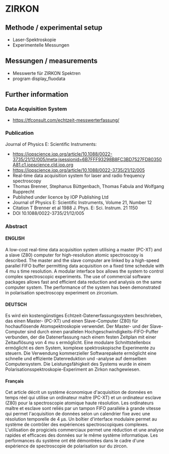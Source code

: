 # ZIRKON

## Methode / experimental setup 
- Laser-Spektroskopie
- Experimentelle Messungen 

## Messungen / measurements
- Messwerte für ZIRKON Spektren 
- program display_fluodata

## Further information 

### Data Acquisition System
- https://tfconsult.com/echtzeit-messwerterfassung/

### Publication
Journal of Physics E: Scientific Instruments:
- https://iopscience.iop.org/article/10.1088/0022-3735/21/12/005/meta;jsessionid=6B7FFF93298B8FC3BD7527FD80350A81.c1.iopscience.cld.iop.org
- https://iopscience.iop.org/article/10.1088/0022-3735/21/12/005
- Real-time data acquisition system for laser and radio frequency spectroscopy
- Thomas Brenner, Stephanus Büttgenbach, Thomas Fabula and Wolfgang Rupprecht
- Published under licence by IOP Publishing Ltd
- Journal of Physics E: Scientific Instruments, Volume 21, Number 12
- Citation T Brenner et al 1988 J. Phys. E: Sci. Instrum. 21 1150
- DOI 10.1088/0022-3735/21/12/005

### Abstract
#### ENGLISH
A low-cost real-time data acquisition system utilising a master (PC-XT) and a slave (Z80) computer for high-resolution atomic spectroscopy is described. 
The master and the slave computer are linked by a high-speed parallel FIFO buffer permitting data acquisition on a fixed time schedule with 4 mu s time 
resolution. A modular interface box allows the system to control complex spectroscopic experiments. The use of commercial software packages allows fast 
and efficient data reduction and analysis on the same computer system. The performance of the system has been demonstrated in polarisation spectroscopy 
experiment on zirconium.

#### DEUTSCH
Es wird ein kostengünstiges Echtzeit-Datenerfassungssystem beschrieben, das einen Master- (PC-XT) und einen Slave-Computer (Z80) für hochauflösende 
Atomspektroskopie verwendet. Der Master- und der Slave-Computer sind durch einen parallelen Hochgeschwindigkeits-FIFO-Puffer verbunden, der die 
Datenerfassung nach einem festen Zeitplan mit einer Zeitauflösung von 4 mu s ermöglicht. Eine modulare Schnittstellenbox ermöglicht es dem System, 
komplexe spektroskopische Experimente zu steuern. Die Verwendung kommerzieller Softwarepakete ermöglicht eine schnelle und effiziente Datenreduktion
und -analyse auf demselben Computersystem. Die Leistungsfähigkeit des Systems wurde in einem Polarisationsspektroskopie-Experiment an Zirkon 
nachgewiesen.

#### Français
Cet article décrit un système économique d'acquisition de données en temps réel qui utilise un ordinateur maître (PC-XT) et un ordinateur esclave (Z80) 
pour la spectroscopie atomique haute résolution. Les ordinateurs maître et esclave sont reliés par un tampon FIFO parallèle à grande vitesse qui permet
l'acquisition de données selon un calendrier fixe avec une résolution temporelle de 4 µs. Un boîtier d'interface modulaire permet au système de contrôler 
des expériences spectroscopiques complexes. L'utilisation de progiciels commerciaux permet une réduction et une analyse rapides et efficaces des
données sur le même système informatique. Les performances du système ont été démontrées dans le cadre d'une expérience de spectroscopie de 
polarisation sur du zircon.
